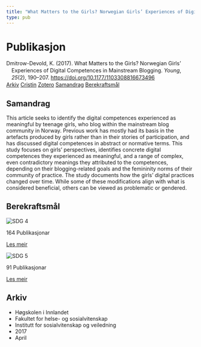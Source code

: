 ```yaml
---
title: "What Matters to the Girls? Norwegian Girls’ Experiences of Digital Competences in Mainstream Blogging"
type: pub
---
```

<h1>Publikasjon</h1>
<article id="csl-bib-container-8NC7MHQN" class="csl-bib-container">
  <div class="csl-bib-body" style="line-height: 1.35; padding-left: 1em; text-indent:-1em;">
  <div class="csl-entry">Dmitrow-Devold, K. (2017). What Matters to the Girls? Norwegian Girls&#x2019; Experiences of Digital Competences in Mainstream Blogging. <i>Young</i>, <i>25</i>(2), 190&#x2013;207. <a href="https://doi.org/10.1177/1103308816673496">https://doi.org/10.1177/1103308816673496</a></div>
</div>
  <div class="csl-bib-buttons">
    <a href="#taxonomy-article-8NC7MHQN" class="csl-bib-button">Arkiv</a>
    <a href="https://app.cristin.no/results/show.jsf?id=1463808" alt="Cristin URL" class="csl-bib-button">Cristin</a>
    <a href="http://zotero.org/groups/5022929/items/8NC7MHQN" alt="Zotero URL" class="csl-bib-button">Zotero</a>
    <a href="#abstract-article-8NC7MHQN" class="csl-bib-button">Samandrag</a>
    <a href="#sdg-article-8NC7MHQN" class="csl-bib-button">Berekraftsmål</a>
  </div>
  <div id="csl-bib-meta-container-8NC7MHQN"></div>
</article>
<div id="csl-bib-meta-8NC7MHQN" class="csl-bib-meta">
  <article id="abstract-article-8NC7MHQN" class="abstract-article">
    <h1>Samandrag</h1>
    This article seeks to identify the digital competences experienced as meaningful by teenage girls, who blog within the mainstream blog community in Norway. Previous work has mostly had its basis in the artefacts produced by girls rather than in their stories of participation, and has discussed digital competences in abstract or normative terms. This study focuses on girls’ perspectives, identifies concrete digital competences they experienced as meaningful, and a range of complex, even contradictory meanings they attributed to the competences, depending on their blogging-related goals and the femininity norms of their community of practice. The study documents how the girls’ digital practices changed over time. While some of these modifications align with what is considered beneficial, others can be viewed as problematic or gendered.
  </article>
  <article id="sdg-article-8NC7MHQN" class="sdg-article">
    <h1>Berekraftsmål</h1>
    <div class="sdg-container"><div id="sdg4" class="sdg">
<img src="{{< params subfolder >}}images/sdg/sdg04_no.png" class="image" alt="SDG 4">
<div class="sdg-overlay">
<p class="sdg-publication-count"><span>164</span> Publikasjonar</p>
<p><a href="https://www.fn.no/om-fn/fns-baerekraftsmaal/god-utdanning?lang=nno-NO" class="sdg-read-more">Les meir</a></p>
</div>
</div> <div id="sdg5" class="sdg">
<img src="{{< params subfolder >}}images/sdg/sdg05_no.png" class="image" alt="SDG 5">
<div class="sdg-overlay">
<p class="sdg-publication-count"><span>91</span> Publikasjonar</p>
<p><a href="https://www.fn.no/om-fn/fns-baerekraftsmaal/likestilling-mellom-kjoennene?lang=nno-NO" class="sdg-read-more">Les meir</a></p>
</div>
</div></div>
  </article>
  <article id="taxonomy-article-8NC7MHQN" class="taxonomy-article">
    <h1>Arkiv</h1>
    <ul>
      <li>Høgskolen i Innlandet</li>
      <li>Fakultet for helse- og sosialvitenskap</li>
      <li>Institutt for sosialvitenskap og veiledning</li>
      <li>2017</li>
      <li>April</li>
    </ul>
  </article>
</div>
